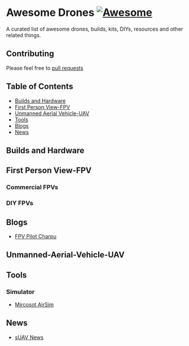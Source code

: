 # Awesome Drones [![Awesome](https://cdn.rawgit.com/sindresorhus/awesome/d7305f38d29fed78fa85652e3a63e154dd8e8829/media/badge.svg)](https://github.com/piyushchauhan/awesome-drones)

A curated list of awesome drones, builds, kits, DIYs, resources and other related things.

## Contributing
Please feel free to [pull requests](https://github.com/aikorea/awesome-rl/pulls)

## Table of Contents

* [Builds and Hardware](#Builds-and-Hardware)
* [First Person View-FPV](#First-Person-View-FPV)
* [Unmanned Aerial Vehicle-UAV](#Unmanned-Aerial-Vehicle-UAV)
* [Tools](#Tools)
* [Blogs](#Blogs)
* [News](#News)

## Builds and Hardware

## First Person View-FPV
### Commercial FPVs
### DIY FPVs

## Blogs
* [FPV Pilot Charpu](https://www.youtube.com/user/CharpuFPV/videos)

## Unmanned-Aerial-Vehicle-UAV
## Tools
### Simulator
- [Mircosot AirSim](https://github.com/microsoft/AirSim)


## News
- [sUAV News](https://www.suasnews.com/)
